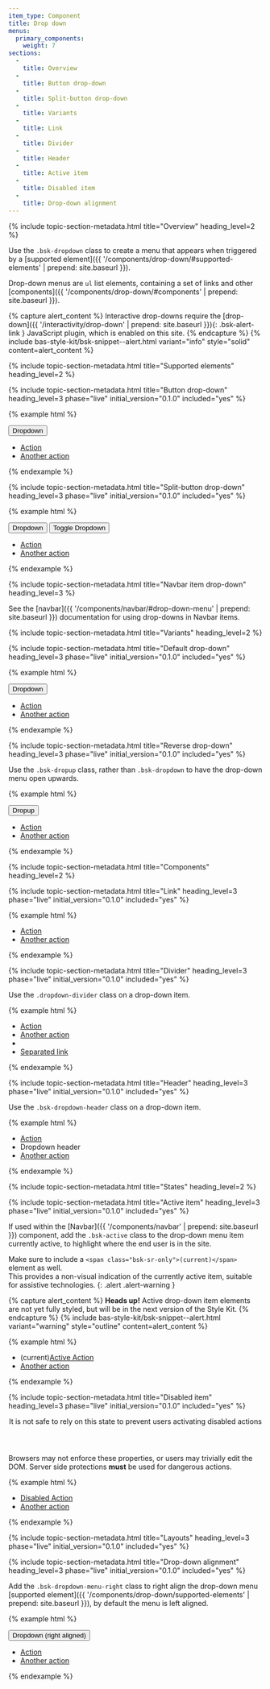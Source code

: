 ```yaml
---
item_type: Component
title: Drop down
menus:
  primary_components:
    weight: 7
sections:
  -
    title: Overview
  -
    title: Button drop-down
  -
    title: Split-button drop-down
  -
    title: Variants
  -
    title: Link
  -
    title: Divider
  -
    title: Header
  -
    title: Active item
  -
    title: Disabled item
  -
    title: Drop-down alignment
---
```


{% include topic-section-metadata.html
  title="Overview"
  heading_level=2
%}

Use the `.bsk-dropdown` class to create a menu that appears when triggered by a
[supported element]({{ '/components/drop-down/#supported-elements' | prepend: site.baseurl }}).

Drop-down menus are `ul` list elements, containing a set of links and other
[components]({{ '/components/drop-down/#components' | prepend: site.baseurl }}).

{% capture alert_content %}
Interactive drop-downs require the [drop-down]({{ '/interactivity/drop-down' | prepend: site.baseurl }}){: .bsk-alert-link }
JavaScript plugin, which is enabled on this site.
{% endcapture %}
{% include bas-style-kit/bsk-snippet--alert.html
  variant="info"
  style="solid"
  content=alert_content
%}

{% include topic-section-metadata.html
  title="Supported elements"
  heading_level=2
%}

{% include topic-section-metadata.html
  title="Button drop-down"
  heading_level=3
  phase="live"
  initial_version="0.1.0"
  included="yes"
%}

{% example html %}
<div class="bsk-dropdown">
  <button class="bsk-btn bsk-btn-default bsk-dropdown-toggle" type="button" id="dropdown-menu-1" data-toggle="dropdown" aria-haspopup="true" aria-expanded="true">
    Dropdown <span class="bsk-caret"></span>
  </button>
  <ul class="bsk-dropdown-menu" aria-labelledby="dropdown-menu-1">
    <li><a href="#">Action</a></li>
    <li><a href="#">Another action</a></li>
  </ul>
</div>
{% endexample %}

{% include topic-section-metadata.html
  title="Split-button drop-down"
  heading_level=3
  phase="live"
  initial_version="0.1.0"
  included="yes"
%}

{% example html %}
<div class="bsk-btn-group">
  <button class="bsk-btn bsk-btn-default" type="button">Dropdown</button>
  <button class="bsk-btn bsk-btn-default bsk-dropdown-toggle" type="button" id="dropdown-menu-1a" data-toggle="dropdown" aria-haspopup="true" aria-expanded="false">
    <span class="bsk-caret"></span>
    <span class="bsk-sr-only">Toggle Dropdown</span>
  </button>
  <ul class="bsk-dropdown-menu">
    <li><a href="#">Action</a></li>
    <li><a href="#">Another action</a></li>
  </ul>
</div>
{% endexample %}

{% include topic-section-metadata.html
  title="Navbar item drop-down"
  heading_level=3
%}

See the [navbar]({{ '/components/navbar/#drop-down-menu' | prepend: site.baseurl }}) documentation for using drop-downs
in Navbar items.

{% include topic-section-metadata.html
  title="Variants"
  heading_level=2
%}

{% include topic-section-metadata.html
  title="Default drop-down"
  heading_level=3
  phase="live"
  initial_version="0.1.0"
  included="yes"
%}

{% example html %}
<div class="bsk-dropdown">
  <button class="bsk-btn bsk-btn-default bsk-dropdown-toggle" type="button" id="dropdown-menu-2" data-toggle="dropdown" aria-haspopup="true" aria-expanded="true">
    Dropdown <span class="bsk-caret"></span>
  </button>
  <ul class="bsk-dropdown-menu" aria-labelledby="dropdown-menu-2">
    <li><a href="#">Action</a></li>
    <li><a href="#">Another action</a></li>
  </ul>
</div>
{% endexample %}

{% include topic-section-metadata.html
  title="Reverse drop-down"
  heading_level=3
  phase="live"
  initial_version="0.1.0"
  included="yes"
%}

Use the `.bsk-dropup` class, rather than `.bsk-dropdown` to have the drop-down menu open upwards.

{% example html %}
<div class="bsk-dropup">
  <button class="bsk-btn bsk-btn-default bsk-dropdown-toggle" type="button" id="dropdown-menu-3" data-toggle="dropdown" aria-haspopup="true" aria-expanded="true">
    Dropup <span class="bsk-caret"></span>
  </button>
  <ul class="bsk-dropdown-menu" aria-labelledby="dropdown-menu-3">
    <li><a href="#">Action</a></li>
    <li><a href="#">Another action</a></li>
  </ul>
</div>
{% endexample %}

{% include topic-section-metadata.html
  title="Components"
  heading_level=2
%}

{% include topic-section-metadata.html
  title="Link"
  heading_level=3
  phase="live"
  initial_version="0.1.0"
  included="yes"
%}

{% example html %}
<div class="bsk-dropdown bsk-docs-dropdown-example">
  <ul class="bsk-dropdown-menu">
    <li><a href="#">Action</a></li>
    <li><a href="#">Another action</a></li>
  </ul>
</div>
{% endexample %}

{% include topic-section-metadata.html
  title="Divider"
  heading_level=3
  phase="live"
  initial_version="0.1.0"
  included="yes"
%}

Use the `.dropdown-divider` class on a drop-down item.

{% example html %}
<div class="bsk-dropdown bsk-docs-dropdown-example">
  <ul class="bsk-dropdown-menu">
    <li><a href="#">Action</a></li>
    <li><a href="#">Another action</a></li>
    <li role="separator" class="bsk-divider"></li>
    <li><a href="#">Separated link</a></li>
  </ul>
</div>
{% endexample %}

{% include topic-section-metadata.html
  title="Header"
  heading_level=3
  phase="live"
  initial_version="0.1.0"
  included="yes"
%}

Use the `.bsk-dropdown-header` class on a drop-down item.

{% example html %}
<div class="bsk-dropdown bsk-docs-dropdown-example">
  <ul class="bsk-dropdown-menu">
    <li><a href="#">Action</a></li>
    <li class="bsk-dropdown-header">Dropdown header</li>
    <li><a href="#">Another action</a></li>
  </ul>
</div>
{% endexample %}

{% include topic-section-metadata.html
  title="States"
  heading_level=2
%}

{% include topic-section-metadata.html
  title="Active item"
  heading_level=3
  phase="live"
  initial_version="0.1.0"
  included="yes"
%}

If used within the [Navbar]({{ '/components/navbar' | prepend: site.baseurl }}) component, add the `.bsk-active` class
to the drop-down menu item currently active, to highlight where the end user is in the site.

Make sure to include a `<span class="bsk-sr-only">(current)</span>` element as well. <br />
This provides a non-visual indication of the currently active item, suitable for assistive technologies.
{: .alert .alert-warning }

{% capture alert_content %}
**Heads up!** Active drop-down item elements are not yet fully styled, but will be in the next version of the Style Kit.
{% endcapture %}
{% include bas-style-kit/bsk-snippet--alert.html
  variant="warning"
  style="outline"
  content=alert_content
%}

{% example html %}
<div class="bsk-dropdown bsk-docs-dropdown-example">
  <ul class="bsk-dropdown-menu">
    <li class="bsk-active"><span class="bsk-sr-only">(current)</span><a href="#">Active Action</a></li>
    <li><a href="#">Another action</a></li>
  </ul>
</div>
{% endexample %}

{% include topic-section-metadata.html
  title="Disabled item"
  heading_level=3
  phase="live"
  initial_version="0.1.0"
  included="yes"
%}

<div class="bsk-alert bsk-alert-solid bsk-alert-danger bsk-alert-block bsk-alert-icon">
  <header class="bsk-alert-heading">
    <div class="bsk-h4">
      <i class="fas fa-fw fa-exclamation-circle bsk-alert-icon"></i>
      It is not safe to rely on this state to prevent users activating disabled actions
    </div>
  </header>
  <p>Browsers may not enforce these properties, or users may trivially edit the DOM. Server side protections
   <strong>must</strong> be used for dangerous actions.</p>
</div>

{% example html %}
<div class="bsk-disabled-dropdown bsk-docs-dropdown-example">
  <ul class="bsk-dropdown-menu">
    <li class="bsk-disabled"><a href="#" disabled>Disabled Action</a></li>
    <li><a href="#">Another action</a></li>
  </ul>
</div>
{% endexample %}

{% include topic-section-metadata.html
  title="Layouts"
  heading_level=3
  phase="live"
  initial_version="0.1.0"
  included="yes"
%}

{% include topic-section-metadata.html
  title="Drop-down alignment"
  heading_level=3
  phase="live"
  initial_version="0.1.0"
  included="yes"
%}

Add the `.bsk-dropdown-menu-right` class to right align the drop-down menu
[supported element]({{ '/components/drop-down/supported-elements' | prepend: site.baseurl }}), by default the menu is
left aligned.

{% example html %}
<div class="bsk-dropdown">
  <button class="bsk-btn bsk-btn-default bsk-dropdown-toggle" type="button" id="dropdown-menu-4" data-toggle="dropdown" aria-haspopup="true" aria-expanded="true">
    Dropdown (right aligned) <span class="bsk-caret"></span>
  </button>
  <ul class="bsk-dropdown-menu bsk-dropdown-menu-right" aria-labelledby="dropdown-menu-4">
    <li><a href="#">Action</a></li>
    <li><a href="#">Another action</a></li>
  </ul>
</div>
{% endexample %}
